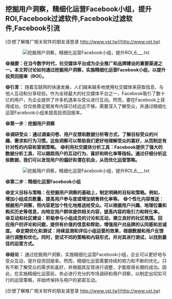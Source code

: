 ## **挖掘用户洞察，精细化运营Facebook小组，提升ROI,Facebook过滤软件,Facebook过滤软件,Facebook引流**

[😍想了解推广相关软件的朋友请登录 http://www.vst.tw](http://www.vst.tw)

 <center><img src="https://vst.tw/MP4/tuiguang/png/3.png" alt="挖掘用户洞察，精细化运营Facebook小组，提升ROI_6___.txt"></center>

**😄摘要：在当今数字时代，社交媒体平台成为企业推广和品牌建设的重要渠道之一。本文将讨论如何通过挖掘用户洞察，实施精细化运营Facebook小组，以提升投资回报率（ROI）。**

**😄引言：**
随着互联网的快速发展，人们越来越多地使用社交媒体来获取信息、与他人互动和分享经验。作为全球最大的社交媒体平台之一，Facebook吸引了数十亿的用户，为企业提供了许多机遇来与受众进行互动。然而，要在Facebook上获得成功，仅仅依靠定期发布内容已经远远不够。需要深入了解受众，并通过精细化运营Facebook小组来提高投资回报率。

**😄第一步：挖掘用户洞察**

**😄调研受众：通过调查问卷、用户反馈和数据分析等方式，了解目标受众的兴趣、需求和行为习惯。这些洞察可以帮助我们更好地理解受众的喜好，从而制定有针对性的内容和营销策略。**
**😄利用社交媒体分析工具：Facebook提供了强大的数据分析工具，可以跟踪用户的互动行为、喜好和转化率等指标。通过仔细分析这些数据，我们可以发现用户的偏好和潜在机会，从而优化运营策略。**

 <center><img src="https://vst.tw/MP4/tuiguang/png/0.png" alt="挖掘用户洞察，精细化运营Facebook小组，提升ROI_6___.txt"></center>

**😄第二步：精细化运营Facebook小组**

**😄定义目标与策略：在挖掘用户洞察的基础上，制定明确的目标和策略。例如，增加小组成员数量、提高用户参与度或增加销售转化率等。**
**😄个性化内容推送：根据用户洞察，将内容更加个性化地推送给受众。可以根据用户兴趣、地理位置和购买历史等信息，向特定用户群体提供相关内容，提高内容的吸引力和转化率。**
**😄互动和社区建设：积极参与小组成员的讨论和互动，建立良好的社区氛围。回应用户的评论和问题，提供有价值的信息和帮助，增强用户对品牌的认同感和忠诚度。**
**😄定期优化和测试：持续监测和评估小组运营的效果，根据数据和用户反馈进行调整和优化。同时，尝试不同的策略和内容形式，并对其进行测试，以找到最佳的运营方式。**

**😄结论：**
通过挖掘用户洞察，实施精细化运营Facebook小组，企业可以更好地与受众互动，提升投资回报率。然而，精细化运营需要持续的努力和不断的优化。只有不断了解受众的需求和喜好，并根据其反馈进行调整，才能取得长期的成功。因此，在实施精细化运营前，务必进行充分的市场调研和用户洞察，以制定出切实可行的运营策略，并始终保持与用户的紧密互动。

[😍想了解推广相关软件的朋友请登录 http://www.vst.tw](http://www.vst.tw)



